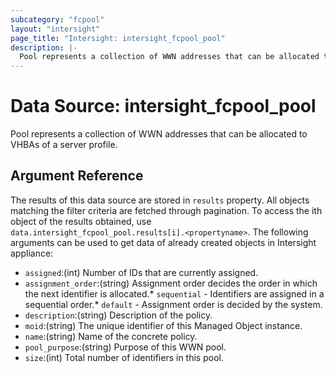 ```yaml
---
subcategory: "fcpool"
layout: "intersight"
page_title: "Intersight: intersight_fcpool_pool"
description: |-
  Pool represents a collection of WWN addresses that can be allocated to VHBAs of a server profile.
---
```


# Data Source: intersight_fcpool_pool
Pool represents a collection of WWN addresses that can be allocated to VHBAs of a server profile.
## Argument Reference
The results of this data source are stored in `results` property.
All objects matching the filter criteria are fetched through pagination.
To access the ith object of the results obtained, use `data.intersight_fcpool_pool.results[i].<propertyname>`.
The following arguments can be used to get data of already created objects in Intersight appliance:
* `assigned`:(int) Number of IDs that are currently assigned. 
* `assignment_order`:(string) Assignment order decides the order in which the next identifier is allocated.* `sequential` - Identifiers are assigned in a sequential order.* `default` - Assignment order is decided by the system. 
* `description`:(string) Description of the policy. 
* `moid`:(string) The unique identifier of this Managed Object instance. 
* `name`:(string) Name of the concrete policy. 
* `pool_purpose`:(string) Purpose of this WWN pool. 
* `size`:(int) Total number of identifiers in this pool. 
 